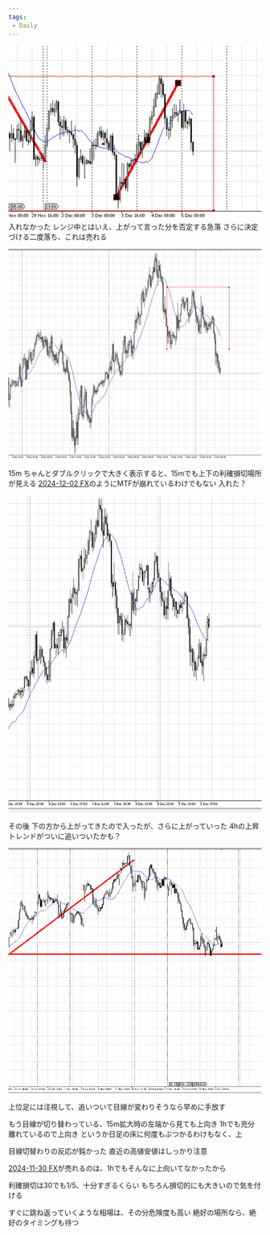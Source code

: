 ```yaml
---
tags:
 - Daily
---
```


![](../image/Pasted%20image%2020241205155545.png)
入れなかった
レンジ中とはいえ、上がって言った分を否定する急落
さらに決定づける二度落ち、これは売れる

![](../image/Pasted%20image%2020241205155647.png)

15m
ちゃんとダブルクリックで大きく表示すると、15mでも上下の利確損切場所が見える
[2024-12-02 FX](2024-12-02%20FX.md)のようにMTFが崩れているわけでもない
入れた？

![](../image/スクリーンショット%202024-12-05%20180929.png)

その後
下の方から上がってきたので入ったが、さらに上がっていった
4hの上昇トレンドがついに追いついたかも？


![](../image/Pasted%20image%2020241205180942.png)


上位足には注視して、追いついて目線が変わりそうなら早めに手放す



もう目線が切り替わっている、15m拡大時の左端から見ても上向き
1hでも充分離れているので上向き
というか日足の床に何度もぶつかるわけもなく、上

目線切替わりの反応が鈍かった
直近の高値安値はしっかり注意

[2024-11-30 FX](2024-11-30%20FX.md)が売れるのは、1hでもそんなに上向いてなかったから


利確損切は30でも1/5、十分すぎるくらい
もちろん損切的にも大きいので気を付ける

すぐに跳ね返っていくような相場は、その分危険度も高い
絶好の場所なら、絶好のタイミングも待つ

